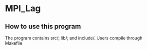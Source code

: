 # MPI_Lag

## How to use this program 
The program contains src/; lib/; and include/. Users compile through Makefile
